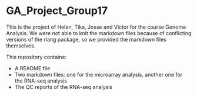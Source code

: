 # GA_Project_Group17

This is the project of Helen, Tika, Josse and Victor for the course Genome Analysis. We were not able to knit the markdown files because of conflicting versions of the rlang package, so we provided the markdown files themselves.

This repository contains:
- A README file
- Two markdown files: one for the microarray analysis, another one for the RNA-seq analysis
- The QC reports of the RNA-seq analysis
